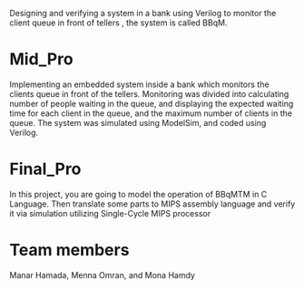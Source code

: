 Designing and verifying a system in a bank using Verilog to monitor the client queue in front of tellers , the system is called BBqM.
# Mid_Pro
Implementing an embedded system inside a bank which monitors the clients queue in front of the tellers. Monitoring was divided into calculating number of people waiting in the queue, and displaying the expected waiting time for each client in the queue, and the maximum number of clients in the queue. The system was simulated using ModelSim, and coded using Verilog.
# Final_Pro
In this project, you are going to model the operation of BBqMTM in C Language. Then translate some parts to MIPS assembly language and verify it via simulation utilizing Single-Cycle MIPS processor

# Team members
Manar Hamada, Menna Omran,  and Mona Hamdy

